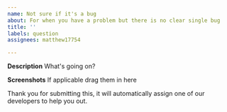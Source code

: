 ```yaml
---
name: Not sure if it's a bug
about: For when you have a problem but there is no clear single bug
title: ''
labels: question
assignees: matthew17754

---
```


**Description**
What's going on?

**Screenshots**
If applicable drag them in here

Thank you for submitting this, it will automatically assign one of our developers to help you out.
